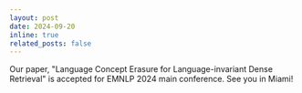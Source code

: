 ```yaml
---
layout: post
date: 2024-09-20
inline: true
related_posts: false
---
```


Our paper, "Language Concept Erasure for Language-invariant Dense Retrieval" is accepted for EMNLP 2024 main conference. See you in Miami!